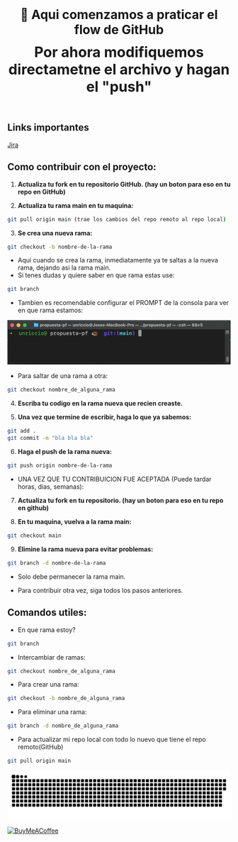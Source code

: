 <p align="center">
  <strong style="font-size: 28px;">👋 Aqui comenzamos a praticar el flow de GitHub </strong>
</p>
<p align="center">
  <strong style="font-size: 32px;">Por ahora modifiquemos directametne el archivo y hagan el "push" </strong>
</p>
<br>

## Links importantes
[Jira](https://pablo-besler.atlassian.net/jira/core/projects/PFH/list?filter=updatedDate%20%3E%3D%20-1w&hideDone=false)



## Como contribuir con el proyecto:
1. **Actualiza tu fork en tu repositorio GitHub. (hay un boton para eso en tu repo en GitHub)**

2. **Actualiza tu rama main en tu maquina:**
```bash
git pull origin main (trae los cambios del repo remoto al repo local)
```

3. **Se crea una nueva rama:**
```bash
git checkout -b nombre-de-la-rama
```

- Aqui cuando se crea la rama, inmediatamente ya te saltas a la nueva rama, dejando asi la rama main.
- Si tenes dudas y quiere saber en que rama estas use:
```bash
git branch
```
- Tambien es recomendable configurar el PROMPT de la consola para ver en que rama estamos:
  
![prompt-terminal](./image/prompt.png)




- Para saltar de una rama a otra:
```bash
git checkout nombre_de_alguna_rama
```

4. **Escriba tu codigo en la rama nueva que recien creaste.**

5. **Una vez que termine de escribir, haga lo que ya sabemos:**
```bash
git add .
git commit -m "bla bla bla"
```

6. **Haga el push de la rama nueva:**
```bash
git push origin nombre-de-la-rama
```

- UNA VEZ QUE TU CONTRIBUICION FUE ACEPTADA (Puede tardar horas, dias, semanas):

7. **Actualiza tu fork en tu repositorio. (hay un boton para eso en tu repo en github)**

8. **En tu maquina, vuelva a la rama main:**
```bash
git checkout main
```

9. **Elimine la rama nueva para evitar problemas:**
```bash
git branch -d nombre-de-la-rama
```
- Solo debe permanecer la rama main.

- Para contribuir otra vez, siga todos los pasos anteriores.

## Comandos utiles:

- En que rama estoy?
```bash
git branch
```

- Intercambiar de ramas:
```bash
git checkout nombre_de_alguna_rama
```

- Para crear una rama:
```bash
git checkout -b nombre_de_alguna_rama
```

- Para eliminar una rama:
```bash
git branch -d nombre_de_alguna_rama
```

- Para actualizar mi repo local con todo lo nuevo que tiene el repo remoto(GitHub)
```bash
git pull origin main
```

<div align="center">  



![](https://raw.githubusercontent.com/CompetitiveLin/Snake-in-Contribution-Grid/output/github-contribution-grid-snake.svg)
</div>


  [![BuyMeACoffee](https://img.buymeacoffee.com/button-api/?text=Buymeacoffee&emoji=&slug=codingstella&button_colour=FFDD00&font_colour=000000&font_family=Comic&outline_colour=000000&coffee_colour=ffffff)](https://www.buymeacoffee.com/pablobesler)
